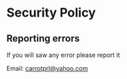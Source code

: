# Security Policy
## Reporting errors

If you will saw any error please report it

Email:	carrotprl@yahoo.com
